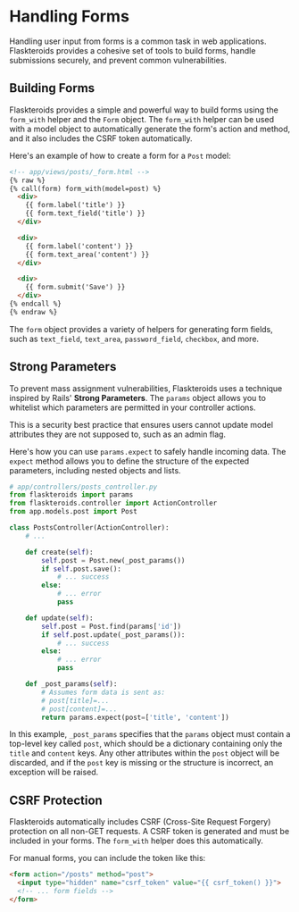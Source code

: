 # Handling Forms

Handling user input from forms is a common task in web applications. Flaskteroids provides a cohesive set of tools to build forms, handle submissions securely, and prevent common vulnerabilities.

## Building Forms

Flaskteroids provides a simple and powerful way to build forms using the `form_with` helper and the `Form` object. The `form_with` helper can be used with a model object to automatically generate the form's action and method, and it also includes the CSRF token automatically.

Here's an example of how to create a form for a `Post` model:

```html
<!-- app/views/posts/_form.html -->
{% raw %}
{% call(form) form_with(model=post) %}
  <div>
    {{ form.label('title') }}
    {{ form.text_field('title') }}
  </div>

  <div>
    {{ form.label('content') }}
    {{ form.text_area('content') }}
  </div>

  <div>
    {{ form.submit('Save') }}
  </div>
{% endcall %}
{% endraw %}
```

The `form` object provides a variety of helpers for generating form fields, such as `text_field`, `text_area`, `password_field`, `checkbox`, and more.

## Strong Parameters

To prevent mass assignment vulnerabilities, Flaskteroids uses a technique inspired by Rails' **Strong Parameters**. The `params` object allows you to whitelist which parameters are permitted in your controller actions.

This is a security best practice that ensures users cannot update model attributes they are not supposed to, such as an admin flag.

Here's how you can use `params.expect` to safely handle incoming data. The `expect` method allows you to define the structure of the expected parameters, including nested objects and lists.

```python
# app/controllers/posts_controller.py
from flaskteroids import params
from flaskteroids.controller import ActionController
from app.models.post import Post

class PostsController(ActionController):
    # ...

    def create(self):
        self.post = Post.new(_post_params())
        if self.post.save():
            # ... success
        else:
            # ... error
            pass

    def update(self):
        self.post = Post.find(params['id'])
        if self.post.update(_post_params()):
            # ... success
        else:
            # ... error
            pass

    def _post_params(self):
        # Assumes form data is sent as:
        # post[title]=...
        # post[content]=...
        return params.expect(post=['title', 'content'])

```

In this example, `_post_params` specifies that the `params` object must contain a top-level key called `post`, which should be a dictionary containing only the `title` and `content` keys. Any other attributes within the `post` object will be discarded, and if the `post` key is missing or the structure is incorrect, an exception will be raised.

## CSRF Protection

Flaskteroids automatically includes CSRF (Cross-Site Request Forgery) protection on all non-GET requests. A CSRF token is generated and must be included in your forms. The `form_with` helper does this automatically.

For manual forms, you can include the token like this:

```html
<form action="/posts" method="post">
  <input type="hidden" name="csrf_token" value="{{ csrf_token() }}">
  <!-- ... form fields -->
</form>
```
